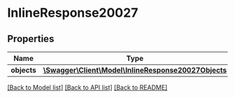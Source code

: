 # InlineResponse20027

## Properties
Name | Type | Description | Notes
------------ | ------------- | ------------- | -------------
**objects** | [**\Swagger\Client\Model\InlineResponse20027Objects**](InlineResponse20027Objects.md) |  | [optional] 

[[Back to Model list]](../../README.md#documentation-for-models) [[Back to API list]](../../README.md#documentation-for-api-endpoints) [[Back to README]](../../README.md)

